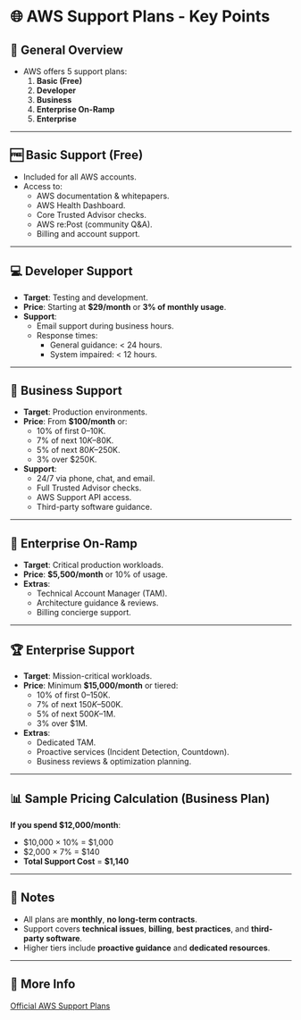 # 🌐 AWS Support Plans - Key Points

## 📌 General Overview
- AWS offers 5 support plans:
  1. **Basic (Free)**
  2. **Developer**
  3. **Business**
  4. **Enterprise On-Ramp**
  5. **Enterprise**

---

## 🆓 Basic Support (Free)
- Included for all AWS accounts.
- Access to:
  - AWS documentation & whitepapers.
  - AWS Health Dashboard.
  - Core Trusted Advisor checks.
  - AWS re:Post (community Q&A).
  - Billing and account support.

---

## 💻 Developer Support
- **Target**: Testing and development.
- **Price**: Starting at **$29/month** or **3% of monthly usage**.
- **Support**:
  - Email support during business hours.
  - Response times:
    - General guidance: < 24 hours.
    - System impaired: < 12 hours.

---

## 🏢 Business Support
- **Target**: Production environments.
- **Price**: From **$100/month** or:
  - 10% of first $0–$10K.
  - 7% of next $10K–$80K.
  - 5% of next $80K–$250K.
  - 3% over $250K.
- **Support**:
  - 24/7 via phone, chat, and email.
  - Full Trusted Advisor checks.
  - AWS Support API access.
  - Third-party software guidance.

---

## 🚀 Enterprise On-Ramp
- **Target**: Critical production workloads.
- **Price**: **$5,500/month** or 10% of usage.
- **Extras**:
  - Technical Account Manager (TAM).
  - Architecture guidance & reviews.
  - Billing concierge support.

---

## 🏆 Enterprise Support
- **Target**: Mission-critical workloads.
- **Price**: Minimum **$15,000/month** or tiered:
  - 10% of first $0–$150K.
  - 7% of next $150K–$500K.
  - 5% of next $500K–$1M.
  - 3% over $1M.
- **Extras**:
  - Dedicated TAM.
  - Proactive services (Incident Detection, Countdown).
  - Business reviews & optimization planning.

---

## 📊 Sample Pricing Calculation (Business Plan)
**If you spend $12,000/month**:
- $10,000 × 10% = $1,000  
- $2,000 × 7% = $140  
- **Total Support Cost** = **$1,140**

---

## 📎 Notes
- All plans are **monthly**, **no long-term contracts**.
- Support covers **technical issues**, **billing**, **best practices**, and **third-party software**.
- Higher tiers include **proactive guidance** and **dedicated resources**.

---

## 🔗 More Info
[Official AWS Support Plans](https://aws.amazon.com/premiumsupport/plans/)
